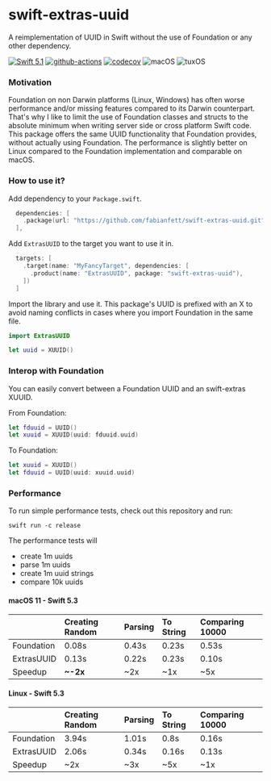 # swift-extras-uuid

A reimplementation of UUID in Swift without the use of Foundation or any other dependency. 

[![Swift 5.1](https://img.shields.io/badge/Swift-5.1-blue.svg)](https://swift.org/download/)
[![github-actions](https://github.com/fabianfett/swift-extras-uuid/workflows/CI/badge.svg)](https://github.com/fabianfett/swift-extras-uuid/actions)
[![codecov](https://codecov.io/gh/fabianfett/swift-extras-uuid/branch/main/graph/badge.svg)](https://codecov.io/gh/fabianfett/swift-extras-uuid)
![macOS](https://img.shields.io/badge/os-macOS-green.svg?style=flat)
![tuxOS](https://img.shields.io/badge/os-tuxOS-green.svg?style=flat)

### Motivation

Foundation on non Darwin platforms (Linux, Windows) has often worse performance and/or missing features compared to its Darwin counterpart. That's why I like to limit the use of Foundation classes and structs to the absolute minimum when writing server side or cross platform Swift code. This package offers the same UUID functionality that Foundation provides, without actually using Foundation. The performance is slightly better on Linux compared to the Foundation implementation and comparable on macOS. 

### How to use it?

Add dependency to your `Package.swift`.

```swift
  dependencies: [
    .package(url: "https://github.com/fabianfett/swift-extras-uuid.git", .upToNextMajor(from: "0.1.0")),
  ],
```

Add `ExtrasUUID` to the target you want to use it in.

```swift
  targets: [
    .target(name: "MyFancyTarget", dependencies: [
      .product(name: "ExtrasUUID", package: "swift-extras-uuid"),
    ])
  ]
```

Import the library and use it. This package's UUID is prefixed with an X to avoid naming conflicts in cases where you import Foundation in the same file.

```swift
import ExtrasUUID

let uuid = XUUID()
```

### Interop with Foundation

You can easily convert between a Foundation UUID and an swift-extras XUUID.

From Foundation:

```swift
let fduuid = UUID() 
let xuuid = XUUID(uuid: fduuid.uuid)
```

To Foundation:
```swift
let xuuid = XUUID() 
let fduuid = UUID(uuid: xuuid.uuid)
```

### Performance

To run simple performance tests, check out this repository and run:

```
swift run -c release 
```

The performance tests will 

- create 1m uuids
- parse 1m uuids 
- create 1m uuid strings
- compare 10k uuids

#### macOS 11 - Swift 5.3

|  | Creating Random | Parsing | To String | Comparing 10000 |
|:--|:--|:--|:--|:--|
| Foundation   | 0.08s | 0.43s | 0.23s | 0.53s |
| ExtrasUUID | 0.13s | 0.22s | 0.23s | 0.10s |
| Speedup | **~-2x** | ~2x | ~1x | ~5x |

#### Linux - Swift 5.3

|  | Creating Random | Parsing | To String | Comparing 10000 |
|:--|:--|:--|:--|:--|
| Foundation   | 3.94s | 1.01s | 0.8s | 0.16s |
| ExtrasUUID | 2.06s | 0.34s | 0.16s | 0.13s |
| Speedup | ~2x | ~3x | ~5x | ~1x |

